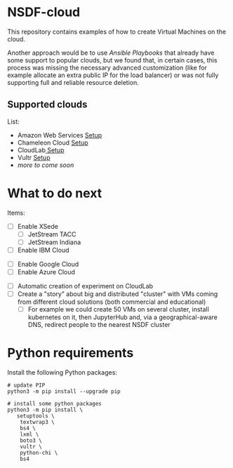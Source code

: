 # NSDF-cloud

This repository contains examples of how to create Virtual Machines on the cloud.

Another approach would be to use *Ansible Playbooks* that already have some support to popular clouds, but we found that, in certain cases, this process was missing the necessary advanced customization (like for example allocate an extra public IP for the load balancer) or was not fully supporting full and reliable resource deletion.

## Supported clouds

List:

* Amazon Web Services [Setup](./docs/aws.md)
* Chameleon Cloud [Setup](./docs/chameleon.md)
* CloudLab[ Setup](./docs/cloudlab.md)
* Vultr [Setup](./docs/vultr.md)
* *more to come soon*

# What to do next

Items:

* [ ] Enable XSede
  - [ ] JetStream TACC
  - [ ] JetStream Indiana
* [ ] Enable IBM Cloud
- [ ] Enable Google Cloud
- [ ] Enable Azure Cloud
* [ ] Automatic creation of experiment on CloudLab
* [ ] Create a "story" about big and distributed "cluster" with VMs coming from different cloud solutions (both commercial and educational)
  - [ ] For example we could create 50 VMs on several cluster, install kubernetes on it, then JupyterHub and, via a geographical-aware DNS, redirect people to the nearest NSDF cluster

# Python requirements

Install the following Python packages:

```
# update PIP
python3 -m pip install --upgrade pip

# install some python packages
python3 -m pip install \
   setuptools \
    textwrap3 \
    bs4 \
    lxml \
    boto3 \
    vultr \
    python-chi \
    bs4
```
